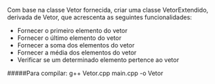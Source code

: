 Com base na classe Vetor fornecida, criar uma classe VetorExtendido, derivada de Vetor, que acrescenta as seguintes funcionalidades:

- Fornecer o primeiro elemento do vetor
- Fornecer o último elemento do vetor
- Fornecer a soma dos elementos do vetor
- Fornecer a média dos elementos do vetor
- Verificar se um determinado elemento pertence ao vetor

#####Para compilar:
	g++ Vetor.cpp main.cpp -o Vetor